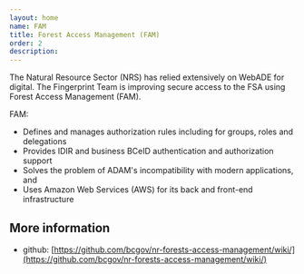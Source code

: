 ```yaml
---
layout: home
name: FAM
title: Forest Access Management (FAM)
order: 2
description: 
---
```


The Natural Resource Sector (NRS) has relied extensively on WebADE for digital. The Fingerprint Team is improving secure access to the FSA using Forest Access Management (FAM). 

FAM: 
- Defines and manages authorization rules including for groups, roles and delegations 
- Provides IDIR and business BCeID authentication and authorization support 
- Solves the problem of ADAM's incompatibility with modern applications, and 
- Uses Amazon Web Services (AWS) for its back and front-end infrastructure 

## More information
+ github: [https://github.com/bcgov/nr-forests-access-management/wiki/](https://github.com/bcgov/nr-forests-access-management/wiki/)
